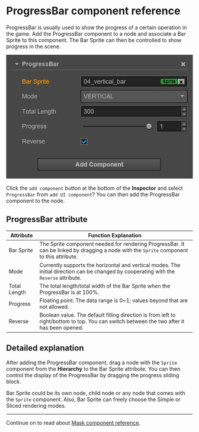 # ProgressBar component reference

ProgressBar is usually used to show the progress of a certain operation in the game. Add the ProgressBar component to a node and associate a
Bar Sprite to this component. The Bar Sprite can then be controlled to show progress in the scene.

![add-progressbar](./progress/add-progressbar.png)

Click the `add component` button at the bottom of the **Inspector** and select `ProgressBar` from `add UI component`? You can then add the ProgressBar component to the node.


## ProgressBar attribute

| Attribute |   Function Explanation
| -------------- | ----------- |
| Bar Sprite | The Sprite component needed for rendering ProgressBar. It can be linked by dragging a node with the `Sprite` component to this attribute.
| Mode | Currently supports the horizontal and vertical modes. The initial direction can be changed by cooperating with the `Reverse` attribute.
| Total Length | The total length/total width of the Bar Sprite when the ProgressBar is at 100%.
|Progress | Floating point. The data range is 0~1; values beyond that are not allowed.
|Reverse | Boolean value. The default filling direction is from left to right/bottom to top. You can switch between the two after it has been opened.

## Detailed explanation

After adding the ProgressBar component, drag a node with the `Sprite` component from the **Hierarchy** to the Bar Sprite attribute. You can then control the display of the ProgressBar by dragging the progress sliding block.

Bar Sprite could be its own node, child node or any node that comes with the `Sprite` component. Also, Bar Sprite can freely choose the Simple or
Sliced rendering modes.

---

Continue on to read about [Mask component reference](mask.md).
